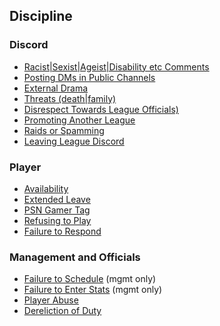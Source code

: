 ## Discipline

### Discord
- [Racist|Sexist|Ageist|Disability etc Comments](discord.md#prejudiced)
- [Posting DMs in Public Channels](discord.md#post-dms-in-public)
- [External Drama](discord.md#external-drama)
- [Threats (death|family)](discord.md#threats)
- [Disrespect Towards League Officials)](discord.md#disrespect)
- [Promoting Another League](discord.md#promoting-another-league)
- [Raids or Spamming](discord.md#raids-or-spamming)
- [Leaving League Discord](discord.md#leaving-discord)

### Player
- [Availability](player.md#availability)
- [Extended Leave](player.md#extended-leave)
- [PSN Gamer Tag](player.md#psn-gamer-tag)
- [Refusing to Play](player.md#refusing-to-play)
- [Failure to Respond](player.md#failure-to-respond)

### Management and Officials
- [Failure to Schedule](management-and-officials.md#failure-to-schedule) (mgmt only)
- [Failure to Enter Stats](management-and-officials.md#failure-to-enter-stats) (mgmt only)
- [Player Abuse](management-and-officials.md#player-abuse)
- [Dereliction of Duty](management-and-officials.md#dereliction-of-duty)
